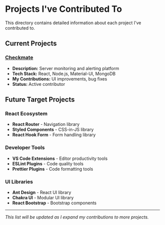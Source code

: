 # Projects I've Contributed To

This directory contains detailed information about each project I've contributed to.

## Current Projects

### [Checkmate](./checkmate/)

- **Description:** Server monitoring and alerting platform
- **Tech Stack:** React, Node.js, Material-UI, MongoDB
- **My Contributions:** UI improvements, bug fixes
- **Status:** Active contributor

## Future Target Projects

### React Ecosystem

- **React Router** - Navigation library
- **Styled Components** - CSS-in-JS library
- **React Hook Form** - Form handling library

### Developer Tools

- **VS Code Extensions** - Editor productivity tools
- **ESLint Plugins** - Code quality tools
- **Prettier Plugins** - Code formatting tools

### UI Libraries

- **Ant Design** - React UI library
- **Chakra UI** - Modular UI library
- **React Bootstrap** - Bootstrap components

---

_This list will be updated as I expand my contributions to more projects._
